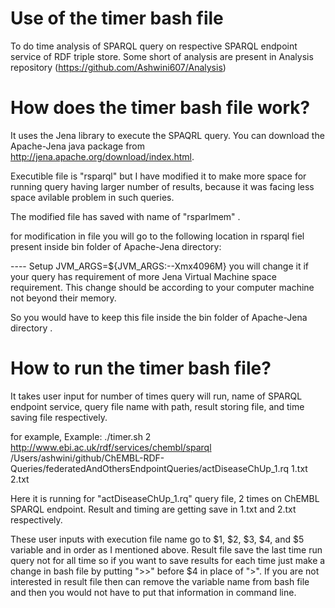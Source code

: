 # Use of the timer bash file

To do time analysis of SPARQL query on respective SPARQL endpoint service of RDF triple store.
Some short of analysis are present in Analysis repository (https://github.com/Ashwini607/Analysis)

# How does the timer bash file work?

It uses the Jena library to execute the SPAQRL query. You can download the Apache-Jena java package from http://jena.apache.org/download/index.html. 

Executible file is "rsparql" but I have modified it to make more space for running query having larger number of results, because it was facing less space avilable problem in such queries. 

The modified file has saved with name of "rsparlmem" .

for modification in file you will go to the following location in rsparql fiel present inside bin folder of Apache-Jena directory:

 ---- Setup
JVM_ARGS=${JVM_ARGS:--Xmx4096M}
you will change it if your query has requirement of more Jena Virtual Machine space requirement. This change should be according to your computer machine not beyond their memory.


So you would have to keep this file inside the bin folder of Apache-Jena directory .

# How to run the timer bash file?

It takes user input for number of times query will run, name of SPARQL endpoint service, query file name with path, result storing file, and time saving file respectively.

for example,  Example: ./timer.sh 2 http://www.ebi.ac.uk/rdf/services/chembl/sparql /Users/ashwini/github/ChEMBL-RDF-Queries/federatedAndOthersEndpointQueries/actDiseaseChUp_1.rq 1.txt 2.txt

Here it is running for  "actDiseaseChUp_1.rq" query file, 2 times on ChEMBL SPARQL endpoint. Result and timing are getting save in 1.txt and 2.txt respectively.

These user inputs with execution file name go to $1, $2, $3, $4, and $5 variable and in order as I mentioned above. Result file save the last time run query not for all time so if you want to save results for each time just make a change in bash file by putting ">>" before $4 in place of ">". If you are not interested in result file then can remove the variable name from bash file and then you would not have to put that information in command line.
